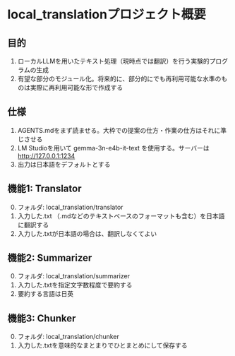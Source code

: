 # local_translationプロジェクト概要

## 目的

1. ローカルLLMを用いたテキスト処理（現時点では翻訳）を行う実験的プログラムの生成
2. 有望な部分のモジュール化。将来的に、部分的にでも再利用可能な水準のものは実際に再利用可能な形で作成する

## 仕様

1. AGENTS.mdをまず読ませる。大枠での提案の仕方・作業の仕方はそれに準じさせる
2. LM Studioを用いて gemma-3n-e4b-it-text を使用する。サーバーは http://127.0.0.1:1234
3. 出力は日本語をデフォルトとする

## 機能1: Translator

0. フォルダ: local_translation/translator
1. 入力した.txt （.mdなどのテキストベースのフォーマットも含む）を日本語に翻訳する
2. 入力した.txtが日本語の場合は、翻訳しなくてよい

## 機能2: Summarizer

0. フォルダ: local_translation/summarizer
1. 入力した.txtを指定文字数程度で要約する
2. 要約する言語は日英

## 機能3: Chunker

0. フォルダ: local_translation/chunker
1. 入力した.txtを意味的なまとまりでひとまとめにして保存する